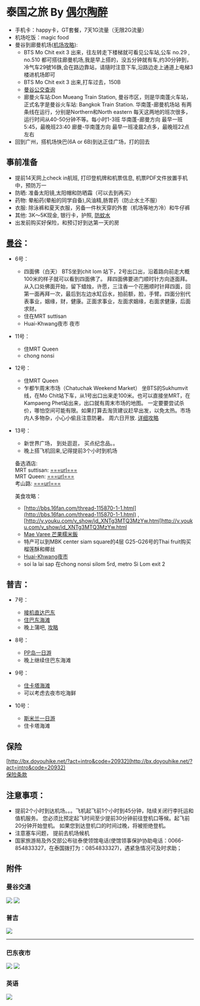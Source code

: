 # 泰国之旅 By [偶尔陶醉](http://www.stutostu.com/)

 - 手机卡：happy卡，GT套餐，7天1G流量（无限2G流量）
 - 机场吃饭：magic food
 - 曼谷到廊曼机场([机场攻略](http://www.toplanit.com/airport-tailandairport/doc-71478)): 
    - BTS Mo Chit exit 3 出来，往左转走下楼梯就可看见公车站,公车 no.29 , no.510 都可搭往廊曼机场,我是早上搭的，没五分钟就有车,约30分钟到， 冷气车29號16銖,会在路边靠站，请隨时注意下车,沿路边走上通道上电梯3楼进机场即可
    - BTS Mo Chit exit 3 出来,打车过去，150B
    - [曼谷公交查询](http://www.bmta.co.th/en/index.php)
    - 廊曼火车站:Don Mueang Train Station, 曼谷市区，则是华南蓬火车站，正式名字是曼谷火车站: Bangkok Train     Station.       华南蓬-廊曼机场站  有两条线在运行，分别是Northern和North eastern    每天这两地的班次很多，运行时间从40-50分钟不等。每小时1-3班
      华南蓬-廊曼方向    最早一班5:45，最晚班23:40
      廊曼-华南蓬方向    最早一班凌晨2点多，最晚班22点左右
 - 回到广州，搭机场快巴(6A or 6B)到达正佳广场，打的回去

## 事前准备
 - 提前14天网上check in航班, 打印登机牌和机票信息, 机票PDF文件放置手机中，预防万一
 - 防晒: 准备太阳镜,太阳帽和防晒霜（可以去到再买）
 - 药物: 晕船药(晕船的同学自备),风油精,肠胃药（防止水土不服）
 - 衣服: 除泳裤和夏天衣服，另备一件秋天穿的外套（机场等地方冷）和牛仔裤
 - 其他: 3K～5K现金, 银行卡，护照, [防蚊水](http://s.click.taobao.com/t?e=m%3D2%26s%3D4Zc9gNnsXkYcQipKwQzePOeEDrYVVa64Qih%2F7PxfOKS5VBFTL4hn2dOHyq8EpHpsrumJQoe%2FxcOQTNAhWgdPk%2BShjF8ETbUhY1xSqlVMuIJEg%2FAHPydJbfZFYj3aaJakWBmbqLyQa2v%2BgzQ0mpiYyg%3D%3D)
 - 出发前购买好保险，和预订好到达第一天的房


## [曼谷](#bankok)：

 - 6号：
    - 四面佛（白天）
        BTS坐到chit lom 站下，2号出口出，沿着路向前走大概100米的样子就可以看到四面佛了。
        拜四面佛要进门顺时针方向逐面拜。从入口处佛面开始，留下蜡烛，许愿，三注香一个花圈顺时针拜四面，回第一面再拜一次，最后到左边水缸舀水，拍前额，脸，手臂。四面分别代表事业，姻缘，财，健康。正面求事业，左面求姻缘，右面求健康，后面求财。
    - 住在MRT suttisan
    - Huai-Khwang夜市 夜市

 - 11号：
    - 住MRT Queen
    - chong nonsi

 - 12号：
    - 住MRT Queen
    - 乍都乍周末市场（Chatuchak Weekend Market）
        坐BTS的Sukhumvit线，在Mo Chit站下车，从1号出口出来走100米。也可以直接坐MRT，在Kampaeng Phet站出来，出口就有周末市场的地图。
        一定要要尝试杀价，哪怕空间可能有限。如果打算去淘货建议赶早出发，以免太热。市场内人多物杂，小心小偷且注意防暑。
        周六日开放. [详细攻略](http://bbs.16fan.com/thread-63341-1-1.html)

 - 13号：
    - 新世界广场， 到处逛逛， 买点纪念品。。
    - 晚上搭飞机回来,记得提前3个小时到机场

    备选酒店:  
    MRT suttisan: [===url===](http://www.agoda.com/zh-cn/siamaze-hostel/hotel/bangkok-th.html?asq=bs17wTmKLORqTfZUfjFABtsZunmManEhXjAK%2bxS8MgA0BgtMoUKXOCsy46E6uZ2HH9uPP%2fNomDJ3UNpdK2XjtPCzWfuDcXmfBc5X9FOyiCG0UO1puDzFFXwaa4BaDqsO10ySBmeuedQG9EKG3F6v4RMRbL5OodPZxgYZN5dg7FAFwur5difJCCtTczgwCW3pZGHvRwzSRkx9m2%2bs8%2bJNnmjoHRaL0Q%2fZqxGc1frsPVKO%2fZ8rUgisQHUtNEZsOoBsiAyx4XkQpWsqVTLXaHcjkaumqiTZhaYxnDi1WtCKP2M%3d&tyra=1|8#HotelReviewHeader)  
    MRT Queen: [===url===](http://www.agoda.com/zh-cn/de-talak-hostel/hotel/bangkok-th.html?asq=bs17wTmKLORqTfZUfjFABtsZunmManEhXjAK%2bxS8MgA0BgtMoUKXOCsy46E6uZ2HH9uPP%2fNomDJ3UNpdK2XjtPCzWfuDcXmfBc5X9FOyiCG0UO1puDzFFXwaa4BaDqsO10ySBmeuedQG9EKG3F6v4RMRbL5OodPZxgYZN5dg7FA9Xk8V29i6ocEHJsNorqcLZGHvRwzSRkx9m2%2bs8%2bJNnmjoHRaL0Q%2fZqxGc1frsPVKO%2fZ8rUgisQHUtNEZsOoBsiAyx4XkQpWsqVTLXaHcjkaumqiTZhaYxnDi1WtCKP2M%3d&tyra=1|9#HotelReviewHeader)  
    考山路: [===url===](http://www.agoda.com/zh-cn/3howw-hostel-at-khaosan/hotel/bangkok-th.html?asq=bs17wTmKLORqTfZUfjFABtsZunmManEhXjAK%2bxS8MgA0BgtMoUKXOCsy46E6uZ2HH9uPP%2fNomDJ3UNpdK2XjtPCzWfuDcXmfBc5X9FOyiCG0UO1puDzFFXwaa4BaDqsO10ySBmeuedQG9EKG3F6v4RMRbL5OodPZxgYZN5dg7FB%2brH1seaEfy3E%2bva%2fMCbBrZGHvRwzSRkx9m2%2bs8%2bJNnmjoHRaL0Q%2fZqxGc1frsPVKO%2fZ8rUgisQHUtNEZsOoBsiAyx4XkQpWsqVTLXaHcjkaumqiTZhaYxnDi1WtCKP2M%3d&tyra=1|11#HotelReviewHeader)  
    
    美食攻略：
     - [http://bbs.16fan.com/thread-115870-1-1.html](http://bbs.16fan.com/thread-115870-1-1.html) , [http://v.youku.com/v_show/id_XNTg3MTQ3MzYw.html]http://v.youku.com/v_show/id_XNTg3MTQ3MzYw.html
     - [Mae Varee 芒果糯米飯](http://lohas.pixnet.net/blog/post/31672845-%5B2013%E6%9B%BC%E8%B0%B7%5D-mae-varee-%E8%8A%92%E6%9E%9C%E7%B3%AF%E7%B1%B3%E9%A3%AF-@-24%E5%B0%8F%E6%99%82%E5%90%83%E5%BE%97%E5%88%B0)
     - 特产可以到MBK center siam square的4层 G25-G26号的Thai fruit购买榴莲酥和椰丝 
     - [Huai-Khwang夜市](http://bangkokgoplay.pixnet.net/blog/post/35583034)
     - soi la lai sap 在chong nonsi silom 5rd, metro Si Lom exit 2


## 普吉：

 - 7号：
    - [接机直达巴东](http://s.click.taobao.com/t?e=m%3D2%26s%3DuUNt7hiChaQcQipKwQzePOeEDrYVVa64pRe%2F8jaAHci5VBFTL4hn2bY4yVJolfPDgL3PGTnk8MaQTNAhWgdPk%2BShjF8ETbUhY1xSqlVMuIJfIdtkVsYFXjJ0Tgr3ytyNJEbzbr4PoIdWTPgTP5rvqQ%3D%3D)
    - [住巴东海滩](http://www.agoda.com/zh-cn/patong-backpacker-hostel/reviews/phuket-th.html?asq=bs17wTmKLORqTfZUfjFABkyGvSm2XJ25VXRnS%2bhVJcy78bqdTxm2y%2bvtGCx3UhhWA2geAdzALkBsPRIrbILrYn6yh64bIo%2fT9VH1L9e%2f0Az4ev4EHncCPF8Loq2qYCC8wxYwP%2b7jlkPdpyKZgzX9Ctgo4QyF4oE8HSXbk4f%2f58aum%2f1K1nlFPlfU8bu91oSWXDgNUAuSdOz8oSKjbWOLqvgIN8vE8o6mu8kqk2Wuk2fwcHh2TAYbJb1HJZr1zrdjKcziO3ODmPkizwYkspy55wCZIQlShACDmPNsqkgOtOM%3d)
    - 晚上蒲吧, [攻略](#badong)

 - 8号：
    - [PP岛一日游](http://s.click.taobao.com/t?e=m%3D2%26s%3DCovrdDk5yLccQipKwQzePOeEDrYVVa64pRe%2F8jaAHci5VBFTL4hn2bY4yVJolfPD18u9BjgaVz6QTNAhWgdPk%2BShjF8ETbUhY1xSqlVMuIJfIdtkVsYFXjJ0Tgr3ytyNYdJzmYcXrjSfQC6Q%2Fal9MQ%3D%3D)
    - 晚上继续住巴东海滩


 - 9号：
    - [住卡塔海滩](http://www.agoda.com/zh-cn/rnr-eco-adventures-padi-dive-resort-hostel/reviews/phuket-th.html?asq=bs17wTmKLORqTfZUfjFABkyGvSm2XJ25VXRnS%2bhVJcy78bqdTxm2y%2bvtGCx3UhhWA2geAdzALkBsPRIrbILrYt6Ezr6gnFmQMAmDpph2uEb4ev4EHncCPF8Loq2qYCC8wxYwP%2b7jlkPdpyKZgzX9CmHRWn4tueRmnVOwbp5JwNIkziH5%2b1RABkoq043ATbgo5%2btQubpRev3llrHSsIYry0duEwivl7uJS1XLViacK1Djecj5BkQq4cmH2sj%2fQX6ryIApXVHXcOU6lNoQtnSuaogyC2jBYDw9%2bc9n7YNUBc3i9gFJ3zoRUUxA1bXicT8i)
    - 可以考虑去夜市吃海鲜


 - 10号：
    - [斯米兰一日游](http://s.click.taobao.com/t?e=m%3D2%26s%3Dr0mMLwZ1rrwcQipKwQzePOeEDrYVVa64pRe%2F8jaAHci5VBFTL4hn2bOfVBzj68GKEC56fBbgyn6QTNAhWgdPk%2BShjF8ETbUhY1xSqlVMuIJfIdtkVsYFXjJ0Tgr3ytyNID9r892s9UqtIcC1l7%2Fcgg%3D%3D)
    - 住卡塔海滩



## 保险

[http://bx.doyouhike.net/?act=intro&code=20932](http://bx.doyouhike.net/?act=intro&code=20932)  
[保险条款](http://bx.doyouhike.net/download/W0705005-03.pdf)


## 注意事项：
 - 提前2个小时到达机场。。。飞机起飞前1个小时到45分钟，陆续关闭行李托运和值机服务。 您必须比预定起飞时间至少提前30分钟前往登机口等候。起飞前20分钟开始登机。 如果您到达登机口的时间过晚，将被拒绝登机。
 - 注意塞车问题， 提前去机场候机
 - 国家旅游局及外交部公布驻泰使领馆电话(使馆领事保护协助电话：0066-854833327，在泰国拨打为：0854833327)，遇紧急情况可及时求助；



## 附件

### 曼谷交通<a name="bankok" href="#"></a>
![](http://t3.qpic.cn/mblogpic/d4d9338dddae03a3af4a/2000)
![](http://t3.qpic.cn/mblogpic/742dc579d63053a4aefe/2000)


### 普吉
![](http://t3.qpic.cn/mblogpic/02fe6b8404ef22070634/2000)


-------

### 巴东夜市<a name="badong" href="#"></a>
![](http://t3.qpic.cn/mblogpic/c025809a11c3bba6ac5a/2000)
![](http://t3.qpic.cn/mblogpic/7aaa0b3d1c2f60b69480/2000)

### 英语
![](http://ww4.sinaimg.cn/large/80c140acjw1ec37jsaw7zj20c8akjkjl.jpg)
